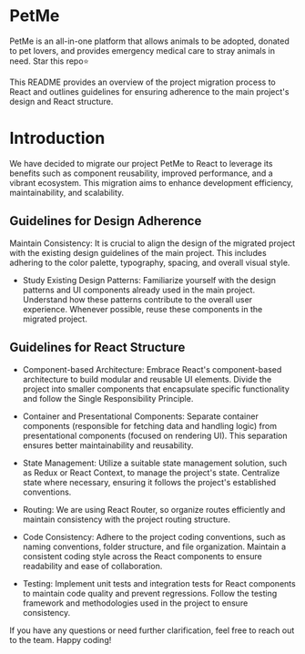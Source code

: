 # PetMe
PetMe is an all-in-one platform that allows animals to be adopted, donated to pet lovers, and provides emergency medical care to stray animals in need. Star this repo⭐

This README provides an overview of the project migration process to React and outlines guidelines for ensuring adherence to the main project's design and React structure.

# Introduction
We have decided to migrate our project PetMe to React to leverage its benefits such as component reusability, improved performance, and a vibrant ecosystem. This migration aims to enhance development efficiency, maintainability, and scalability.

## Guidelines for Design Adherence
Maintain Consistency: It is crucial to align the design of the migrated project with the existing design guidelines of the main project. This includes adhering to the color palette, typography, spacing, and overall visual style.

- Study Existing Design Patterns: Familiarize yourself with the design patterns and UI components already used in the main project. Understand how these patterns contribute to the overall user experience. Whenever possible, reuse these components in the migrated project.

## Guidelines for React Structure
- Component-based Architecture: Embrace React's component-based architecture to build modular and reusable UI elements. Divide the project into smaller components that encapsulate specific functionality and follow the Single Responsibility Principle.

- Container and Presentational Components: Separate container components (responsible for fetching data and handling logic) from presentational components (focused on rendering UI). This separation ensures better maintainability and reusability.

- State Management: Utilize a suitable state management solution, such as Redux or React Context, to manage the project's state. Centralize state where necessary, ensuring it follows the project's established conventions.

- Routing: We are using React Router, so organize routes efficiently and maintain consistency with the project routing structure.

- Code Consistency: Adhere to the project coding conventions, such as naming conventions, folder structure, and file organization. Maintain a consistent coding style across the React components to ensure readability and ease of collaboration.

- Testing: Implement unit tests and integration tests for React components to maintain code quality and prevent regressions. Follow the testing framework and methodologies used in the project to ensure consistency.

If you have any questions or need further clarification, feel free to reach out to the team. Happy coding!
